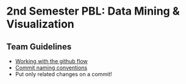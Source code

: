 # 2nd Semester PBL: Data Mining & Visualization

## Team Guidelines

* [Working with the github flow](https://guides.github.com/introduction/flow/)
* [Commit naming conventions](https://chris.beams.io/posts/git-commit/)
* Put only related changes on a commit!

